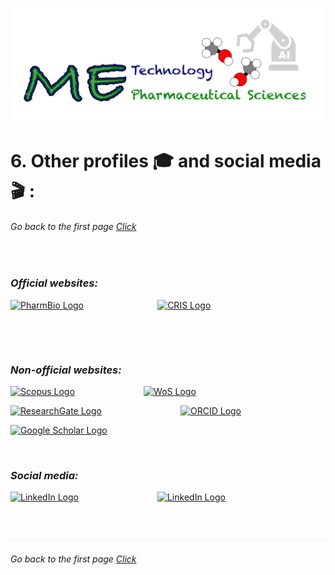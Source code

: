 ![](../images/cv-header.png)


# 6. Other profiles 🎓 and social media 🎬 :


###### Go back to the first page [Click](../README.md)
&nbsp;

### *Official websites:*

<a href="https://www.pharmbio.nat.fau.de/person/685/"><img src="https://www.pharmbio.nat.fau.de/files/2021/10/cropped-cropped-pharmbio-fuhrmann_rgb-farbe.png" alt="PharmBio Logo" width="70" height="24"></a>  &nbsp;&nbsp;&nbsp;&nbsp;&nbsp;&nbsp;&nbsp;&nbsp;&nbsp;&nbsp;&nbsp;&nbsp;&nbsp;&nbsp;&nbsp;&nbsp;&nbsp;&nbsp;&nbsp;&nbsp;&nbsp;&nbsp;&nbsp;&nbsp;&nbsp;&nbsp;&nbsp;&nbsp; <a href="https://cris.fau.de/persons/272349181/"> <img src="https://www.tf.fau.de/files/2024/02/Logo_CRIS.png" alt="CRIS Logo" width="32" height="32"> </a>

&nbsp;

&nbsp;
### *Non-official websites:*



<a href="https://www.scopus.com/authid/detail.uri?authorId=56815047100#tab=metrics"> <img src="https://upload.wikimedia.org/wikipedia/commons/thumb/2/26/Scopus_logo.svg/412px-Scopus_logo.svg.png" alt="Scopus Logo" width="70" height="24"></a>  &nbsp;&nbsp;&nbsp;&nbsp;&nbsp;&nbsp;&nbsp;&nbsp;&nbsp;&nbsp;&nbsp;&nbsp;&nbsp;&nbsp;&nbsp;&nbsp;&nbsp;&nbsp;&nbsp;&nbsp;&nbsp;&nbsp;&nbsp;&nbsp;&nbsp;&nbsp; <a href="https://www.webofscience.com/wos/author/record/GWU-6723-2022"> <img src="https://upload.wikimedia.org/wikipedia/commons/thumb/e/e0/Clarivate_Analytics.svg/512px-Clarivate_Analytics.svg.png" alt="WoS Logo" width="70" height="24"> </a>


<a href="https://www.researchgate.net/profile/Thanet-Pitakbut"><img src="https://upload.wikimedia.org/wikipedia/commons/thumb/5/5e/ResearchGate_icon_SVG.svg/1024px-ResearchGate_icon_SVG.svg.png" alt="ResearchGate Logo" width="32" height="32"></a> &nbsp;&nbsp;&nbsp;&nbsp;&nbsp;&nbsp;&nbsp;&nbsp;&nbsp;&nbsp;&nbsp;&nbsp;&nbsp;&nbsp;&nbsp;&nbsp;&nbsp;&nbsp;&nbsp;&nbsp;&nbsp;&nbsp;&nbsp;&nbsp;&nbsp;&nbsp;&nbsp;&nbsp;&nbsp;&nbsp; <a href="https://orcid.org/0000-0002-1159-3361">  <img src="https://upload.wikimedia.org/wikipedia/commons/f/f7/Orcid_icon.png" alt="ORCID Logo" width="28" height="32"> </a>


<a href="https://scholar.google.com/citations?user=Pp4AzgMAAAAJ&hl=en"><img src="https://upload.wikimedia.org/wikipedia/commons/thumb/c/c7/Google_Scholar_logo.svg/512px-Google_Scholar_logo.svg.png" alt="Google Scholar Logo" width="32" height="32"></a>

&nbsp;

### *Social media:*

<a href="https://www.linkedin.com/in/dr-pitakbut/"><img src="https://upload.wikimedia.org/wikipedia/commons/thumb/c/ca/LinkedIn_logo_initials.png/600px-LinkedIn_logo_initials.png" alt="LinkedIn Logo" width="32" height="32"></a> &nbsp;&nbsp;&nbsp;&nbsp;&nbsp;&nbsp;&nbsp;&nbsp;&nbsp;&nbsp;&nbsp;&nbsp;&nbsp;&nbsp;&nbsp;&nbsp;&nbsp;&nbsp;&nbsp;&nbsp;&nbsp;&nbsp;&nbsp;&nbsp;&nbsp;&nbsp;&nbsp;&nbsp;&nbsp;&nbsp; <a href="https://x.com/PitakbutTh_PB"> <img src="https://upload.wikimedia.org/wikipedia/commons/thumb/b/b7/X_logo.jpg/600px-X_logo.jpg" alt="LinkedIn Logo" width="32" height="32"> </a>

&nbsp;

![](../images/line04.png)


###### Go back to the first page [Click](../README.md)

